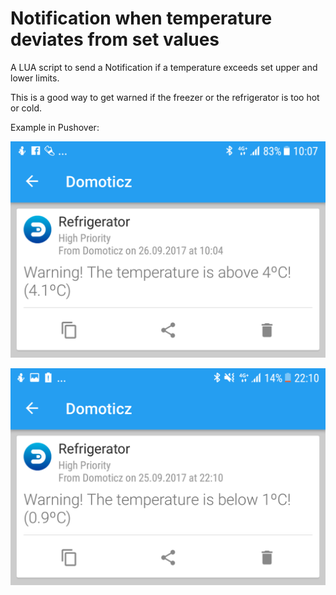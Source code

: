 # Notification when temperature deviates from set values
A LUA script to send a Notification if a temperature exceeds set upper and lower limits.

This is a good way to get warned if the freezer or the refrigerator is too hot or cold.

Example in Pushover:

![alt tag](images/pushover1.png)

![alt tag](images/pushover2.png)


